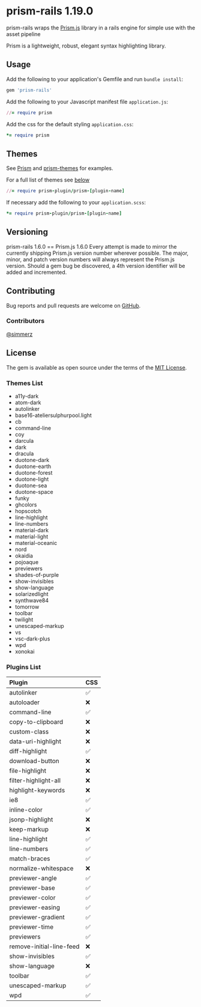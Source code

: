 # prism-rails 1.19.0

prism-rails wraps the [Prism.js](https://github.com/PrismJS/prism) library in a rails engine for simple use with the asset pipeline

Prism is a lightweight, robust, elegant syntax highlighting library.

## Usage

Add the following to your application's Gemfile and run `bundle install`:

```ruby
gem 'prism-rails'
```

Add the following to your Javascript manifest file `application.js`:

```ruby
//= require prism
```

Add the css for the default styling `application.css`:

```ruby
*= require prism
```

## Themes

See [Prism](http://prismjs.com) and [prism-themes](https://github.com/PrismJS/prism-themes) for examples.

For a full list of themes see [below](#themes-list)

```ruby
//= require prism-plugin/prism-[plugin-name]
```

If necessary add the following to your `application.scss`:

```ruby
*= require prism-plugin/prism-[plugin-name]
```

## Versioning
prism-rails 1.6.0 == Prism.js 1.6.0
Every attempt is made to mirror the currently shipping Prism.js version number wherever possible. The major, minor, and patch version numbers will always represent the Prism.js version. Should a gem bug be discovered, a 4th version identifier will be added and incremented.

## Contributing

Bug reports and pull requests are welcome on [GitHub](https://github.com/acharlop/prism-rails).

### Contributors
[@simmerz](https://github.com/simmerz)

## License

The gem is available as open source under the terms of the [MIT License](http://opensource.org/licenses/MIT).

### Themes List
<div id="themes-list"></div>

* a11y-dark
* atom-dark
* autolinker
* base16-ateliersulphurpool.light
* cb
* command-line
* coy
* darcula
* dark
* dracula
* duotone-dark
* duotone-earth
* duotone-forest
* duotone-light
* duotone-sea
* duotone-space
* funky
* ghcolors
* hopscotch
* line-highlight
* line-numbers
* material-dark
* material-light
* material-oceanic
* nord
* okaidia
* pojoaque
* previewers
* shades-of-purple
* show-invisibles
* show-language
* solarizedlight
* synthwave84
* tomorrow
* toolbar
* twilight
* unescaped-markup
* vs
* vsc-dark-plus
* wpd
* xonokai

### Plugins List
<div id="plugins-list"></div>

Plugin | CSS
:--- | :---
autolinker | :white_check_mark:
autoloader | :x:
command-line | :white_check_mark:
copy-to-clipboard | :x:
custom-class | :x:
data-uri-highlight | :x:
diff-highlight | :white_check_mark:
download-button | :x:
file-highlight | :x:
filter-highlight-all | :x:
highlight-keywords | :x:
ie8 | :white_check_mark:
inline-color | :white_check_mark:
jsonp-highlight | :x:
keep-markup | :x:
line-highlight | :white_check_mark:
line-numbers | :white_check_mark:
match-braces | :white_check_mark:
normalize-whitespace | :x:
previewer-angle | :white_check_mark:
previewer-base | :white_check_mark:
previewer-color | :white_check_mark:
previewer-easing | :white_check_mark:
previewer-gradient | :white_check_mark:
previewer-time | :white_check_mark:
previewers | :white_check_mark:
remove-initial-line-feed | :x:
show-invisibles | :white_check_mark:
show-language | :x:
toolbar | :white_check_mark:
unescaped-markup | :white_check_mark:
wpd | :white_check_mark:
